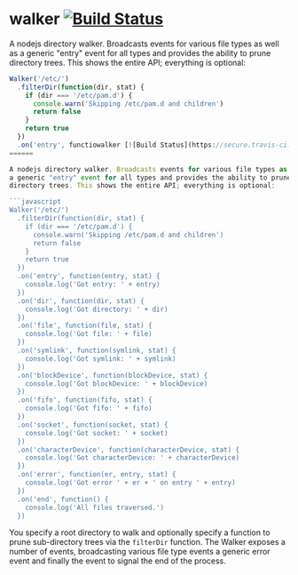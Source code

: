 walker [![Build Status](https://secure.travis-ci.org/daaku/nodejs-walker.png)](http://travis-ci.org/daaku/nodejs-walker)
======

A nodejs directory walker. Broadcasts events for various file types as well as
a generic "entry" event for all types and provides the ability to prune
directory trees. This shows the entire API; everything is optional:

```javascript
Walker('/etc/')
  .filterDir(function(dir, stat) {
    if (dir === '/etc/pam.d') {
      console.warn('Skipping /etc/pam.d and children')
      return false
    }
    return true
  })
  .on('entry', functiowalker [![Build Status](https://secure.travis-ci.org/daaku/nodejs-walker.png)](http://travis-ci.org/daaku/nodejs-walker)
======

A nodejs directory walker. Broadcasts events for various file types as well as
a generic "entry" event for all types and provides the ability to prune
directory trees. This shows the entire API; everything is optional:

```javascript
Walker('/etc/')
  .filterDir(function(dir, stat) {
    if (dir === '/etc/pam.d') {
      console.warn('Skipping /etc/pam.d and children')
      return false
    }
    return true
  })
  .on('entry', function(entry, stat) {
    console.log('Got entry: ' + entry)
  })
  .on('dir', function(dir, stat) {
    console.log('Got directory: ' + dir)
  })
  .on('file', function(file, stat) {
    console.log('Got file: ' + file)
  })
  .on('symlink', function(symlink, stat) {
    console.log('Got symlink: ' + symlink)
  })
  .on('blockDevice', function(blockDevice, stat) {
    console.log('Got blockDevice: ' + blockDevice)
  })
  .on('fifo', function(fifo, stat) {
    console.log('Got fifo: ' + fifo)
  })
  .on('socket', function(socket, stat) {
    console.log('Got socket: ' + socket)
  })
  .on('characterDevice', function(characterDevice, stat) {
    console.log('Got characterDevice: ' + characterDevice)
  })
  .on('error', function(er, entry, stat) {
    console.log('Got error ' + er + ' on entry ' + entry)
  })
  .on('end', function() {
    console.log('All files traversed.')
  })
```

You specify a root directory to walk and optionally specify a function to prune
sub-directory trees via the `filterDir` function. The Walker exposes a number
of events, broadcasting various file type events a generic error event and
finally the event to signal the end of the process.
